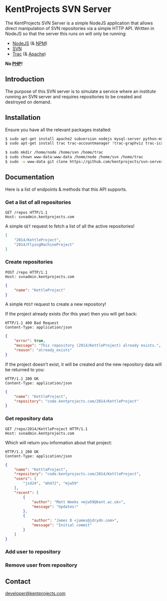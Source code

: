 # KentProjects SVN Server

The KentProjects SVN Server is a simple NodeJS application that allows direct manipulation of SVN repositories via a simple HTTP API.
Written in NodeJS so that the server this runs on will only be running:

- [NodeJS](http://nodejs.org) (& [NPM](https://www.npmjs.org))
- [SVN](https://subversion.apache.org)
- [Trac](http://trac.edgewall.org) (& [Apache](http://httpd.apache.org))

**No [PHP](http://php.net)!**

## Introduction

The purpose of this SVN server is to simulate a service where an institute running an SVN server
and requires repositories to be created and destroyed on demand.

## Installation

Ensure you have all the relevant packages installed:

```bash
$ sudo apt-get install apache2 subversion nodejs mysql-server python-mysqldb python-subversion
$ sudo apt-get install trac trac-accountmanager ?trac-graphviz trac-icalviewplugin trac-mastertickets trac-wysiwyg trac-wikitablemacro trac-tags trac-customfieldadmin trac-datefieldplugin
```

```bash
$ sudo mkdir /home/node /home/svn /home/trac
$ sudo chown www-data:www-data /home/node /home/svn /home/trac
$ sudo -u www-data git clone https://github.com/kentprojects/svn-server /home/node
```

## Documentation

Here is a list of endpoints & methods that this API supports.

### Get a list of all repositories

```http
GET /repos HTTP/1.1
Host: svnadmin.kentprojects.com
```

A simple `GET` request to fetch a list of all the active repositories!

```json
[
	"2014/KettleProject",
	"2014/FlyingMachineProject"
]
```

### Create repositories

```http
POST /repo HTTP/1.1
Host: svnadmin.kentprojects.com
```

```json
{
	"name": "KettleProject"
}
```

A simple `POST` request to create a new repository!

If the project already exists (for this year) then you will get back:

```http
HTTP/1.1 400 Bad Request
Content-Type: application/json
```

```json
{
	"error": true,
	"message": "This repository (2014/KettleProject) already exists.",
	"reason": "already_exists"
}
```

If the project doesn't exist, it will be created and the new repository data will be returned to you:

```http
HTTP/1.1 200 OK
Content-Type: application/json
```

```json
{
	"name": "KettleProject",
	"repository": "code.kentprojects.com/2014/KettleProject"
}
```

### Get repository data

```http
GET /repo/2014/KettleProject HTTP/1.1
Host: svnadmin.kentprojects.com
```

Which will return you information about that project:

```http
HTTP/1.1 200 OK
Content-Type: application/json
```

```json
{
	"name": "KettleProject",
	"repository": "code.kentprojects.com/2014/KettleProject",
	"users": [
		"jsd24", "mh472", "mjw59"
	],
	"recent": [
		{
			"author": "Matt Weeks <mjw59@kent.ac.uk>",
			"message": "Updates!"
		},
		{
			"author": "James D <james@jdrydn.com>",
			"message": "Initial commit"
		}
	]
}
```

### Add user to repository

### Remove user from repository

## Contact

<developer@kentprojects.com>